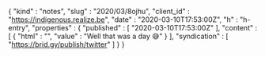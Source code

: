 {
  "kind" : "notes",
  "slug" : "2020/03/8ojhu",
  "client_id" : "https://indigenous.realize.be",
  "date" : "2020-03-10T17:53:00Z",
  "h" : "h-entry",
  "properties" : {
    "published" : [ "2020-03-10T17:53:00Z" ],
    "content" : [ {
      "html" : "",
      "value" : "Well that was a day 😅"
    } ],
    "syndication" : [ "https://brid.gy/publish/twitter" ]
  }
}
